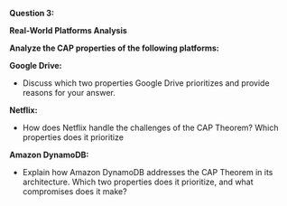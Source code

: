 **Question 3:** 

**Real-World Platforms Analysis**

**Analyze the CAP properties of the following platforms:**

**Google Drive:**

* Discuss which two properties Google Drive prioritizes and provide reasons for your answer.

**Netflix:** 

* How does Netflix handle the challenges of the CAP Theorem? Which properties does it prioritize

**Amazon DynamoDB:** 

* Explain how Amazon DynamoDB addresses the CAP Theorem in its architecture. Which two properties does it prioritize, and what compromises does it make?
